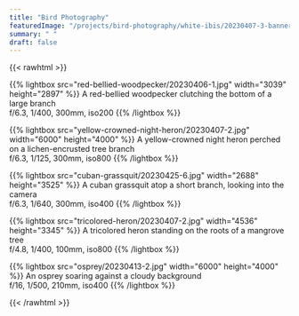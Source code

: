 ```yaml
---
title: "Bird Photography"
featuredImage: "/projects/bird-photography/white-ibis/20230407-3-banner.jpg"
summary: " "
draft: false
---
```


{{< rawhtml >}}
<script type="module">
	import PhotoSwipeLightbox from '/js/photoswipe-lightbox.esm.min.js';
	import PhotoSwipeDynamicCaption from '/js/photoswipe-dynamic-caption-plugin.esm.min.js';
	const lightbox = new PhotoSwipeLightbox({
	  gallery: '#bird-gallery--cropped-thumbs',
	  childSelector: '.pswp-gallery__item',
	  escKey: true,
	  arrowKeys: true,
	  initialZoomLevel: 'fit',
	  secondaryZoomLevel: 'fit',
	  maxZoomLevel: 'fit',
	  imageClickAction: 'close',
	  tapAction: 'close',
	  pswpModule: () => import('/js/photoswipe.esm.min.js')
	});

	const captionPlugin = new PhotoSwipeDynamicCaption(lightbox, {
		type: 'below',
		captionContent: '.pswp-caption-content'
	});

	let firstElWithBadge;
	let lastElWithBadge;

	// Gallery is starting to open
	lightbox.on('afterInit', () => {
	  firstElWithBadge = lightbox.pswp.currSlide.data.element;
	  hideBadge(firstElWithBadge);
	});

	// Gallery is starting to close
	lightbox.on('close', () => {
	  lastElWithBadge = lightbox.pswp.currSlide.data.element;
	  if(lastElWithBadge !== firstElWithBadge) {
		showBadge(firstElWithBadge);
		hideBadge(lastElWithBadge);
	  }
	});

	// Gallery is closed
	lightbox.on('destroy', () => {
		showBadge(lastElWithBadge);
	});

	lightbox.init();

	function hideBadge(el) {
	  el.querySelector('.lightbox-badge')
		.classList
		.add('lightbox-badge--hidden');
	};
	function showBadge(el) {
	  el.querySelector('.lightbox-badge')
		.classList
		.remove('lightbox-badge--hidden');
	}
</script>
<link rel="stylesheet" href="/css/photoswipe.css" />
<link rel="stylesheet" href="/css/photoswipe-dynamic-caption-plugin.css">

<div id="bird-gallery--cropped-thumbs" class="pswp-gallery">
{{% lightbox src="red-bellied-woodpecker/20230406-1.jpg" width="3039" height="2897" %}}
	A red-bellied woodpecker clutching the bottom of a large branch
	<br/> f/6.3, 1/400, 300mm, iso200
{{% /lightbox %}}

{{% lightbox src="yellow-crowned-night-heron/20230407-2.jpg" width="6000" height="4000" %}}
	A yellow-crowned night heron perched on a lichen-encrusted tree branch
	<br/> f/6.3, 1/125, 300mm, iso800
{{% /lightbox %}}

{{% lightbox src="cuban-grassquit/20230425-6.jpg" width="2688" height="3525" %}}
	A cuban grassquit atop a short branch, looking into the camera
	<br/> f/6.3, 1/640, 300mm, iso400
{{% /lightbox %}}

{{% lightbox src="tricolored-heron/20230407-2.jpg" width="4536" height="3345" %}}
	A tricolored heron standing on the roots of a mangrove tree
	<br/> f/4.8, 1/400, 100mm, iso800
{{% /lightbox %}}

{{% lightbox src="osprey/20230413-2.jpg" width="6000" height="4000" %}}
	An osprey soaring against a cloudy background
	<br/> f/16, 1/500, 210mm, iso400
{{% /lightbox %}}
</div>
{{< /rawhtml >}}
